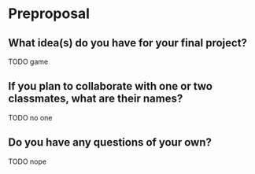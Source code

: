 # Preproposal

## What idea(s) do you have for your final project?

TODO game

## If you plan to collaborate with one or two classmates, what are their names?

TODO no one

## Do you have any questions of your own?

TODO nope
